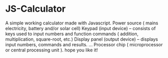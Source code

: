 # JS-Calculator
A simple working calculator made with Javascript. Power source ( mains electricity, battery and/or solar cell) Keypad (input device) – consists of keys used to input numbers and function commands ( addition, multiplication, square-root, etc.) Display panel (output device) – displays input numbers, commands and results. ... Processor chip ( microprocessor or central processing unit ). hope you like it!

